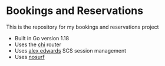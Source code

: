 # Bookings and Reservations

This is the repository for my bookings and reservations project

- Built in Go version 1.18
- Uses the [chi](https://github.com/go-chi/chi/v5) router 
- Uses [alex edwards](https://github.com/alexedwards/scs/v2) SCS session management 
- Uses [nosurf](https://github.com/justinas/nosurf)